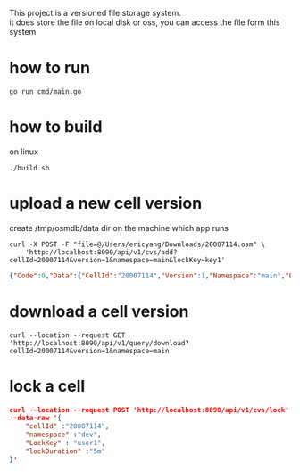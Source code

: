 This project is a versioned file storage system.    
it does store the file on local disk or oss, you can access the file form this system  

# how to run


```shell
go run cmd/main.go

```


# how to build

on linux

```shell
./build.sh

```


# upload a new cell version

create /tmp/osmdb/data dir on the machine which app runs
```azure
curl -X POST -F "file=@/Users/ericyang/Downloads/20007114.osm" \
    'http://localhost:8090/api/v1/cvs/add?cellId=20007114&version=1&namespace=main&lockKey=key1'
```

```json
{"Code":0,"Data":{"CellId":"20007114","Version":1,"Namespace":"main","LockKey":"key1","Comment":""},"Msg":"add new version ok"}
```


# download a cell version

```shell
curl --location --request GET 'http://localhost:8090/api/v1/query/download?cellId=20007114&version=1&namespace=main'

```

# lock a cell

```json
curl --location --request POST 'http://localhost:8090/api/v1/cvs/lock' \
--data-raw '{
    "cellId" :"20007114",
    "namespace" :"dev",
    "LockKey" : "user1",
    "lockDuration" :"5m"
}'
```